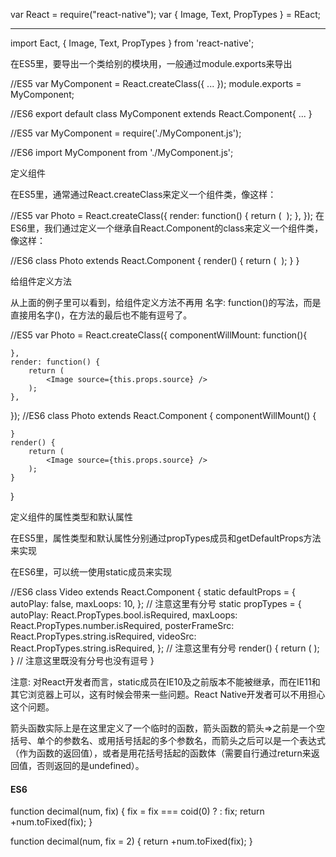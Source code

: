 var React = require("react-native");
var {
    Image,
    Text,
    PropTypes
} = REact;

---
import Eact, {
    Image,
    Text,
    PropTypes
} from 'react-native';

在ES5里，要导出一个类给别的模块用，一般通过module.exports来导出

//ES5
var MyComponent = React.createClass({
    ...
});
module.exports = MyComponent;

//ES6
export default class MyComponent extends React.Component{
    ...
}

//ES5
var MyComponent = require('./MyComponent.js');

//ES6
import MyComponent from './MyComponent.js';

定义组件

在ES5里，通常通过React.createClass来定义一个组件类，像这样：

//ES5
var Photo = React.createClass({
    render: function() {
        return (
            <Image source={this.props.source} />
        );
    },
});
在ES6里，我们通过定义一个继承自React.Component的class来定义一个组件类，像这样：

//ES6
class Photo extends React.Component {
    render() {
        return (
            <Image source={this.props.source} />
        );
    }
}


给组件定义方法

从上面的例子里可以看到，给组件定义方法不再用 名字: function()的写法，而是直接用名字()，在方法的最后也不能有逗号了。

//ES5 
var Photo = React.createClass({
    componentWillMount: function(){

    },
    render: function() {
        return (
            <Image source={this.props.source} />
        );
    },
});
//ES6
class Photo extends React.Component {
    componentWillMount() {

    }
    render() {
        return (
            <Image source={this.props.source} />
        );
    }
}

定义组件的属性类型和默认属性

在ES5里，属性类型和默认属性分别通过propTypes成员和getDefaultProps方法来实现

在ES6里，可以统一使用static成员来实现

//ES6
class Video extends React.Component {
    static defaultProps = {
        autoPlay: false,
        maxLoops: 10,
    };  // 注意这里有分号
    static propTypes = {
        autoPlay: React.PropTypes.bool.isRequired,
        maxLoops: React.PropTypes.number.isRequired,
        posterFrameSrc: React.PropTypes.string.isRequired,
        videoSrc: React.PropTypes.string.isRequired,
    };  // 注意这里有分号
    render() {
        return (
            <View />
        );
    } // 注意这里既没有分号也没有逗号
}

注意: 对React开发者而言，static成员在IE10及之前版本不能被继承，而在IE11和其它浏览器上可以，这有时候会带来一些问题。React Native开发者可以不用担心这个问题。


箭头函数实际上是在这里定义了一个临时的函数，箭头函数的箭头=>之前是一个空括号、单个的参数名、或用括号括起的多个参数名，而箭头之后可以是一个表达式（作为函数的返回值），或者是用花括号括起的函数体（需要自行通过return来返回值，否则返回的是undefined）。

#### ES6

function decimal(num, fix) {
    fix = fix === coid(0) ? : fix;
    return +num.toFixed(fix);
}

function decimal(num, fix = 2) {
    return +num.toFixed(fix);
}

